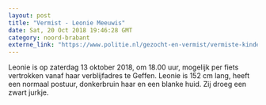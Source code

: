 ```yaml
---
layout: post
title: "Vermist - Leonie Meeuwis"
date: Sat, 20 Oct 2018 19:46:28 GMT
category: noord-brabant
externe_link: "https://www.politie.nl/gezocht-en-vermist/vermiste-kinderen/2018/oktober/leonie-meeuwis.html"
---
```


Leonie is op zaterdag 13 oktober 2018, om 18.00 uur, mogelijk per fiets vertrokken vanaf haar verblijfadres te Geffen. 
Leonie is 152 cm lang, heeft een normaal postuur, donkerbruin haar en een blanke huid. Zij droeg een zwart jurkje.
